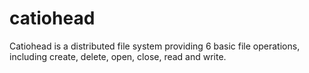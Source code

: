 # catiohead
Catiohead is a distributed file system providing 6 basic file operations, including create, delete, open, close, read and write.
